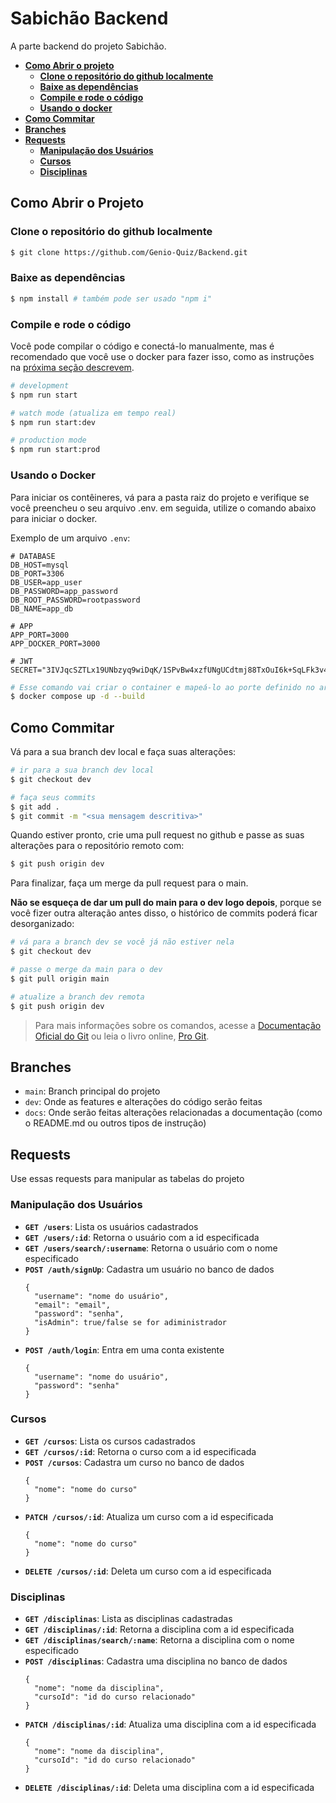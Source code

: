 # Sabichão Backend

A parte backend do projeto Sabichão.

- [**Como Abrir o projeto**](#como-abrir-o-projeto)
  - [**Clone o repositório do github localmente**](#clone-o-repositório-do-github-localmente)
  - [**Baixe as dependências**](#baixe-as-dependências)
  - [**Compile e rode o código**](#compile-e-rode-o-código)
  - [**Usando o docker**](#usando-o-docker)
- [**Como Commitar**](#como-commitar)
- [**Branches**](#branches)
- [**Requests**](#requests)
  - [**Manipulação dos Usuários**](#manipulação-dos-usuários)
  - [**Cursos**](#cursos)
  - [**Disciplinas**](#disciplinas)

## Como Abrir o Projeto

### Clone o repositório do github localmente

```bash
$ git clone https://github.com/Genio-Quiz/Backend.git
```

### Baixe as dependências

```bash
$ npm install # também pode ser usado "npm i"
```

### Compile e rode o código
Você pode compilar o código e conectá-lo manualmente, mas é recomendado que você use o docker para fazer isso, como as instruções na [próxima seção descrevem](#usando-o-docker).
```bash
# development
$ npm run start

# watch mode (atualiza em tempo real)
$ npm run start:dev

# production mode
$ npm run start:prod
```

### Usando o Docker

Para iniciar os contêineres, vá para a pasta raiz do projeto e verifique se você preencheu o seu arquivo .env. em seguida, utilize o comando abaixo para iniciar o docker.

Exemplo de um arquivo `.env`:
```
# DATABASE
DB_HOST=mysql
DB_PORT=3306
DB_USER=app_user
DB_PASSWORD=app_password
DB_ROOT_PASSWORD=rootpassword
DB_NAME=app_db

# APP
APP_PORT=3000
APP_DOCKER_PORT=3000

# JWT
SECRET="3IVJqcSZTLx19UNbzyq9wiDqK/1SPvBw4xzfUNgUCdtmj88TxOuI6k+SqLFk3v4OYM+RlQKyEuf9sGb68JrTNA"
```

```bash
# Esse comando vai criar o container e mapeá-lo ao porte definido no arquivo .env
$ docker compose up -d --build
```

## Como Commitar

Vá para a sua branch dev local e faça suas alterações:

```bash
# ir para a sua branch dev local
$ git checkout dev

# faça seus commits
$ git add .
$ git commit -m "<sua mensagem descritiva>"
```

Quando estiver pronto, crie uma pull request no github e passe as suas alterações para o repositório remoto com:

```bash
$ git push origin dev
```

Para finalizar, faça um merge da pull request para o main.

**Não se esqueça de dar um pull do main para o dev logo depois**, porque se você fizer outra alteração antes disso, o histórico de commits poderá ficar desorganizado:

```bash
# vá para a branch dev se você já não estiver nela
$ git checkout dev

# passe o merge da main para o dev
$ git pull origin main

# atualize a branch dev remota
$ git push origin dev
```

> Para mais informações sobre os comandos, acesse a [Documentação Oficial do Git](https://git-scm.com/docs) ou leia o livro online, [Pro Git](https://git-scm.com/book/en/v2).

## Branches
- `main`: Branch principal do projeto
- `dev`: Onde as features e alterações do código serão feitas
- `docs`: Onde serão feitas alterações relacionadas a documentação (como o README.md ou outros tipos de instrução)

## Requests
Use essas requests para manipular as tabelas do projeto

### Manipulação dos Usuários
- **`GET /users`**: Lista os usuários cadastrados
- **`GET /users/:id`**: Retorna o usuário com a id especificada
- **`GET /users/search/:username`**: Retorna o usuário com o nome especificado
- **`POST /auth/signUp`**: Cadastra um usuário no banco de dados
  ```
  {
    "username": "nome do usuário",
    "email": "email",
    "password": "senha",
    "isAdmin": true/false se for adiministrador
  }
  ```
- **`POST /auth/login`**: Entra em uma conta existente
  ```
  {
    "username": "nome do usuário",
    "password": "senha"
  }
  ```
### Cursos
- **`GET /cursos`**: Lista os cursos cadastrados
- **`GET /cursos/:id`**: Retorna o curso com a id especificada
- **`POST /cursos`**: Cadastra um curso no banco de dados
  ```
  {
    "nome": "nome do curso"
  }
  ```
- **`PATCH /cursos/:id`**: Atualiza um curso com a id especificada
  ```
  {
    "nome": "nome do curso"
  }
  ```
- **`DELETE /cursos/:id`**: Deleta um curso com a id especificada
### Disciplinas
- **`GET /disciplinas`**: Lista as disciplinas cadastradas
- **`GET /disciplinas/:id`**: Retorna a disciplina com a id especificada
- **`GET /disciplinas/search/:name`**: Retorna a disciplina com o nome especificado
- **`POST /disciplinas`**: Cadastra uma disciplina no banco de dados
  ```
  {
    "nome": "nome da disciplina",
    "cursoId": "id do curso relacionado"
  }
  ```
- **`PATCH /disciplinas/:id`**: Atualiza uma disciplina com a id especificada
  ```
  {
    "nome": "nome da disciplina",
    "cursoId": "id do curso relacionado"
  }
  ```
- **`DELETE /disciplinas/:id`**: Deleta uma disciplina com a id especificada